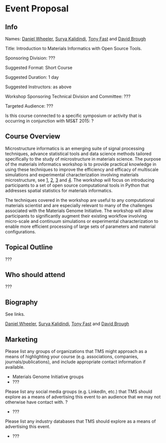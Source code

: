 # Event Proposal

## Info

Names: [Daniel Wheeler][wheeler], [Surya Kalidindi][kalidindi], [Tony Fast][fast] and [David Brough][brough]

[wheeler]: http://wd15.github.io/about.html

[kalidindi]: http://mined.gatech.edu/the-ga-tech-mined-research-group/ga-tech-mined-research-group-surya-kalidindi

[fast]: http://mined.gatech.edu/the-ga-tech-mined-research-group/ga-tech-mined-research-group-tony-fast

[brough]: http://mined.gatech.edu/the-ga-tech-mined-research-group/ga-tech-mined-research-group-david-brough

Title: Introduction to Materials Informatics with Open Source Tools.

Sponsoring Division: ???

Suggested Format: Short Course

Suggested Duration: 1 day

Suggested Instructors: as above

Workshop Sponsoring Technical Division and Committee: ???

Targeted Audience: ???

Is this course connected to a specific symposium or activity that is
occurring in conjunction with MS&T 2015: ?

## Course Overview

Microstructure informatics is an emerging suite of signal processing
techniques, advance statistical tools and data science methods
tailored specifically to the study of microstructure in materials
science.  The purpose of the materials informatics workshop is to
provide practical knowledge in using these techniques to improve the
efficiency and efficacy of multiscale simulations and experimental
characterization involving materials microstructure, see [1], [2], [3]
and [4]. The workshop will focus on introducing participants to a set
of open source computational tools in Python that addresses spatial
statistics for materials informatics.

The techniques covered in the workshop are useful to any computational
materials scientist and are especially relevant to many of the
challenges associated with the Materials Genome Initiative. The
workshop will allow participants to significantly augment their
existing workflow involving micro-scale and continuum simulations or
experimental characterization to enable more efficient processing of
large sets of parameters and material configurations.

[1]: http://dx.doi.org/10.1016/j.actamat.2010.10.008

[2]: http://dx.doi.org/10.1016/j.actamat.2010.01.007

[3]: http://dx.doi.org/10.1007/s11837-011-0057-7

[4]: http://www.pymks.org

## Topical Outline

???

## Who should attend

???

## Biography

See links.

[Daniel Wheeler][wheeler], [Surya Kalidindi][kalidindi],
[Tony Fast][fast] and [David Brough][brough]

## Marketing

Please list any groups of organizations that TMS might approach as a
means of highlighting your course (e.g. associations, companies,
journals/publications), and include appropriate contact information if
available.

 * Materials Genome Initiative groups
 * ???
 
Please list any social media groups (e.g. LinkedIn, etc.) that TMS
should explore as a means of advertising this event to an audience
that we may not otherwise have contact with. ?

 * ???

Please list any industry databases that TMS should explore as a means
of advertising this event.

 * ???
